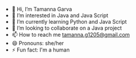 - 👋 Hi, I’m Tamanna Garva
- 👀 I’m interested in Java and Java Script 
- 🌱 I’m currently learning Python and Java Script 
- 💞️ I’m looking to collaborate on a Java project 
- 📫 How to reach me tamanna.g1205@gmail.com
- 😄 Pronouns: she/her
- ⚡ Fun fact: I'm a human

<!---
Tamanna005/Tamanna005 is a ✨ special ✨ repository because its `README.md` (this file) appears on your GitHub profile.
You can click the Preview link to take a look at your changes.
--->
